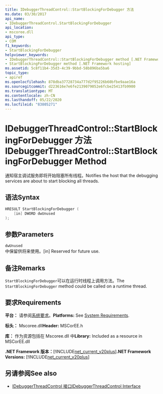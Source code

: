 ```yaml
---
title: IDebuggerThreadControl::StartBlockingForDebugger 方法
ms.date: 03/30/2017
api_name:
- IDebuggerThreadControl.StartBlockingForDebugger
api_location:
- mscoree.dll
api_type:
- COM
f1_keywords:
- StartBlockingForDebugger
helpviewer_keywords:
- IDebuggerThreadControl::StartBlockingForDebugger method [.NET Framework hosting]
- StartBlockingForDebugger method [.NET Framework hosting]
ms.assetid: 5c8f11b4-35d3-4c39-9bbd-58b896ba5ba6
topic_type:
- apiref
ms.openlocfilehash: 878dba37728734a777d2f95226b60bfbe9aae16a
ms.sourcegitcommit: d223616e7e6fe2139079052e6fcbe25413fb9900
ms.translationtype: MT
ms.contentlocale: zh-CN
ms.lasthandoff: 05/22/2020
ms.locfileid: "83805271"
---
```

# <a name="idebuggerthreadcontrolstartblockingfordebugger-method"></a><span data-ttu-id="5a7b8-102">IDebuggerThreadControl::StartBlockingForDebugger 方法</span><span class="sxs-lookup"><span data-stu-id="5a7b8-102">IDebuggerThreadControl::StartBlockingForDebugger Method</span></span>
<span data-ttu-id="5a7b8-103">通知宿主调试服务即将开始阻塞所有线程。</span><span class="sxs-lookup"><span data-stu-id="5a7b8-103">Notifies the host that the debugging services are about to start blocking all threads.</span></span>  
  
## <a name="syntax"></a><span data-ttu-id="5a7b8-104">语法</span><span class="sxs-lookup"><span data-stu-id="5a7b8-104">Syntax</span></span>  
  
```cpp  
HRESULT StartBlockingForDebugger (  
    [in] DWORD dwUnused  
);  
```  
  
## <a name="parameters"></a><span data-ttu-id="5a7b8-105">参数</span><span class="sxs-lookup"><span data-stu-id="5a7b8-105">Parameters</span></span>  
 `dwUnused`  
 <span data-ttu-id="5a7b8-106">中保留供将来使用。</span><span class="sxs-lookup"><span data-stu-id="5a7b8-106">[in] Reserved for future use.</span></span>  
  
## <a name="remarks"></a><span data-ttu-id="5a7b8-107">备注</span><span class="sxs-lookup"><span data-stu-id="5a7b8-107">Remarks</span></span>  
 <span data-ttu-id="5a7b8-108">`StartBlockingForDebugger`可以在运行时线程上调用方法。</span><span class="sxs-lookup"><span data-stu-id="5a7b8-108">The `StartBlockingForDebugger` method could be called on a runtime thread.</span></span>  
  
## <a name="requirements"></a><span data-ttu-id="5a7b8-109">要求</span><span class="sxs-lookup"><span data-stu-id="5a7b8-109">Requirements</span></span>  
 <span data-ttu-id="5a7b8-110">**平台：** 请参阅[系统要求](../../get-started/system-requirements.md)。</span><span class="sxs-lookup"><span data-stu-id="5a7b8-110">**Platforms:** See [System Requirements](../../get-started/system-requirements.md).</span></span>  
  
 <span data-ttu-id="5a7b8-111">**标头：** Mscoree.dll</span><span class="sxs-lookup"><span data-stu-id="5a7b8-111">**Header:** MSCorEE.h</span></span>  
  
 <span data-ttu-id="5a7b8-112">**库：** 作为资源包括在 Mscoree.dll 中</span><span class="sxs-lookup"><span data-stu-id="5a7b8-112">**Library:** Included as a resource in MSCorEE.dll</span></span>  
  
 <span data-ttu-id="5a7b8-113">**.NET Framework 版本：**[!INCLUDE[net_current_v20plus](../../../../includes/net-current-v20plus-md.md)]</span><span class="sxs-lookup"><span data-stu-id="5a7b8-113">**.NET Framework Versions:** [!INCLUDE[net_current_v20plus](../../../../includes/net-current-v20plus-md.md)]</span></span>  
  
## <a name="see-also"></a><span data-ttu-id="5a7b8-114">另请参阅</span><span class="sxs-lookup"><span data-stu-id="5a7b8-114">See also</span></span>

- [<span data-ttu-id="5a7b8-115">IDebuggerThreadControl 接口</span><span class="sxs-lookup"><span data-stu-id="5a7b8-115">IDebuggerThreadControl Interface</span></span>](idebuggerthreadcontrol-interface.md)
